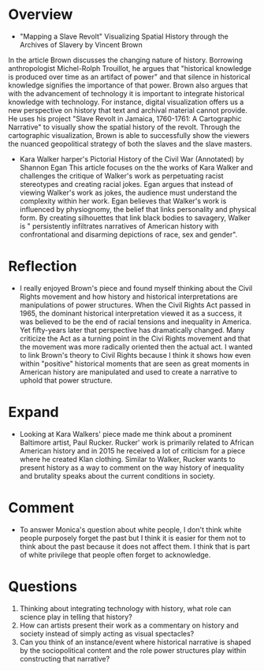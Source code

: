 # Overview 
* "Mapping a Slave Revolt" Visualizing Spatial History through the Archives of Slavery by Vincent Brown

In the article Brown discusses the changing nature of history. Borrowing anthropologist Michel-Rolph Trouillot, he argues that "historical knowledge is produced over time as an artifact of power" and that silence in historical knowledge signifies the importance of that power. Brown also argues that with the advancement of technology it is important to integrate historical knowledge with technology. For instance, digital visualization offers us a new perspective on history that text and archival material cannot provide. He uses his project "Slave Revolt in Jamaica, 1760-1761: A Cartographic Narrative" to visually show the spatial history of the revolt. Through the cartographic visualization, Brown is able to successfully show the viewers the nuanced geopolitical strategy of both the slaves and the slave masters. 


* Kara Walker harper's Pictorial History of the Civil War (Annotated) by Shannon Egan 
This article focuses on the the works of Kara Walker and challenges the critique of Walker's work as perpetuating racist stereotypes and creating racial jokes. Egan argues that instead of viewing Walker's work as jokes, the audience must understand the complexity within her work. Egan believes that Walker's work is influenced by physiognomy, the belief that links personality and physical form. By creating silhouettes that link black bodies to savagery, Walker is " persistently infiltrates narratives of American history with confrontational and disarming depictions of race, sex and gender".   

# Reflection
* I really enjoyed Brown's piece and found myself thinking about the Civil Rights movement and how history and historical interpretations are manipulations of power structures. When the Civil Rights Act passed in 1965, the dominant historical interpretation viewed it as a success, it was believed to be the end of racial tensions and inequality in America. Yet fifty-years later that perspective has dramatically changed. Many criticize the Act as a turning point in the Civi Rights movement and that the movement was more radically oriented then the actual act. I wanted to link Brown's theory to Civil Rights because I think it shows how even within "positive" historical moments that are seen as great moments in American history are manipulated and used to create a narrative to uphold that power structure.


# Expand
* Looking at Kara Walkers' piece made me think about a prominent Baltimore artist, Paul Rucker. Rucker' work is primarily related to African American history and in 2015 he received a lot of criticism for a piece where he created Klan clothing. Similar to Walker, Rucker wants to present history as a way to comment on the way history of inequality and brutality speaks about the current conditions in society. 


# Comment
* To answer Monica's question about white people, I don't think white people purposely forget the past but I think it is easier for them not to think about the past because it does not affect them. I think that is part of white privilege that people often forget to acknowledge. 
  
# Questions
1. Thinking about integrating technology with history, what role can science play in telling that history?
2. How can artists present their work as a commentary on history and society instead of simply acting as visual spectacles? 
3. Can you think of an instance/event where historical narrative is shaped by the sociopolitical content and the role power structures play within constructing that narrative? 

